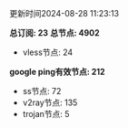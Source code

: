 更新时间2024-08-28 11:23:13

**总订阅: 23**
**总节点: 4902**
- vless节点: 24

**google ping有效节点: 212**
- ss节点: 72
- v2ray节点: 135
- trojan节点: 5
